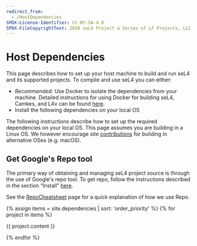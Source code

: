 ```yaml
---
redirect_from:
  - /HostDependencies
SPDX-License-Identifier: CC-BY-SA-4.0
SPDX-FileCopyrightText: 2020 seL4 Project a Series of LF Projects, LLC.
---
```


# Host Dependencies

This page describes how to set up your host machine to build and run seL4 and its supported projects. To compile and use seL4 you can either:

* *Recommended:* Use Docker to isolate the dependencies from your machine. Detailed instructions for using Docker for building seL4, Camkes, and L4v can be found [here](/projects/dockerfiles/).
* Install the following dependencies on your local OS

The following instructions describe how to set up the required dependencies on your local OS. This page assumes you are building in a Linux OS. We however encourage site [contributions](https://docs.sel4.systems/processes/docs-contributing.html) for building in alternative OSes (e.g. macOS).

## Get Google's Repo tool

The primary way of obtaining and managing seL4 project source is through the use of Google's repo tool. To get repo, follow the instructions described in the section “Install” [here](https://gerrit.googlesource.com/git-repo#install).

See the [RepoCheatsheet](repo-cheatsheet) page for a quick explanation of how we use Repo.

{% assign items = site.dependencies | sort: 'order_priority' %}
{% for project in items %}

{{ project.content }}

{% endfor %}
